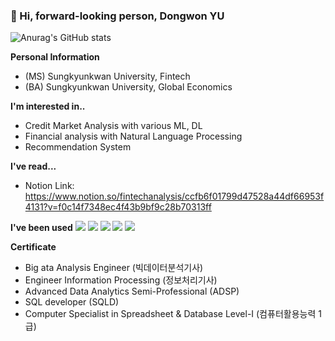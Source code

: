 ### 👋 Hi, forward-looking person, Dongwon YU

![Anurag's GitHub stats](https://github-readme-stats.vercel.app/api?username=liveleisurely&show_icons=true&theme=transparent)


**Personal Information**
  + (MS) Sungkyunkwan University, Fintech 
  + (BA) Sungkyunkwan University, Global Economics 

**I'm interested in..**
  + Credit Market Analysis with various ML, DL
  + Financial analysis with Natural Language Processing
  + Recommendation System

**I've read...**
  + Notion Link:  <https://www.notion.so/fintechanalysis/ccfb6f01799d47528a44df66953f4131?v=f0c14f7348ec4f43b9bf9c28b70313ff>


<!-- **Working Expriences**
  + (Past) Recruiting Researcher (Intern), Service Planning Team of Saramin HR
  + (Past) Personnel manager, HR team of GreenCross -->

**I've been used**
<img src="https://img.shields.io/badge/Python-3776AB?style=flat-square&logo=Python&logoColor=white"/>
<img src="https://img.shields.io/badge/R-276DC3?style=flat-square&logo=R&logoColor=white"/>
<img src="https://img.shields.io/badge/MySQL-276DC3?style=flat-square&logo=MySQL&logoColor=white"/>
<img src="https://img.shields.io/badge/Tensorflow-FF6F00?style=flat-square&logo=Tensorflow&logoColor=white"/>
<img src="https://img.shields.io/badge/MSOFFICE-D83B01?style=flat-square&logo=MSOFFICE&logoColor=white"/>

**Certificate**
  + Big ata Analysis Engineer (빅데이터분석기사)
  + Engineer Information Processing (정보처리기사)
  + Advanced Data Analytics Semi-Professional (ADSP)
  + SQL developer (SQLD)
  + Computer Specialist in Spreadsheet & Database Level-I (컴퓨터활용능력 1급)



<!--
**liveleisurely/liveleisurely** is a ✨ _special_ ✨ repository because its `README.md` (this file) appears on your GitHub profile.

Here are some ideas to get you started:

- 🔭 I’m currently working on ...
- 🌱 I’m currently learning ...
- 👯 I’m looking to collaborate on ...
- 🤔 I’m looking for help with ...
- 💬 Ask me about ...
- 📫 How to reach me: ...
- 😄 Pronouns: ...
- ⚡ Fun fact: ...
-->

